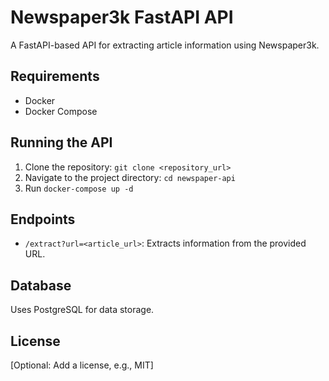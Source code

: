 # Newspaper3k FastAPI API

A FastAPI-based API for extracting article information using Newspaper3k.

## Requirements

*   Docker
*   Docker Compose

## Running the API

1.  Clone the repository: `git clone <repository_url>`
2.  Navigate to the project directory: `cd newspaper-api`
3.  Run `docker-compose up -d`

## Endpoints

*   `/extract?url=<article_url>`: Extracts information from the provided URL.

## Database

Uses PostgreSQL for data storage.

## License

[Optional: Add a license, e.g., MIT]
